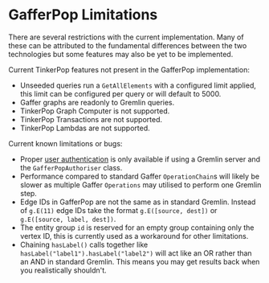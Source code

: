 # GafferPop Limitations

There are several restrictions with the current implementation. Many of these
can be attributed to the fundamental differences between the two technologies
but some features may also be yet to be implemented.

Current TinkerPop features not present in the GafferPop implementation:

- Unseeded queries run a `GetAllElements` with a configured limit applied,
  this limit can be configured per query or will default to 5000.
- Gaffer graphs are readonly to Gremlin queries.
- TinkerPop Graph Computer is not supported.
- TinkerPop Transactions are not supported.
- TinkerPop Lambdas are not supported.

Current known limitations or bugs:

- Proper [user authentication](../../../administration-guide/gaffer-deployment/gremlin.md#user-authentication)
  is only available if using a Gremlin server and the `GafferPopAuthoriser` class.
- Performance compared to standard Gaffer `OperationChain`s will likely be
  slower as multiple Gaffer `Operations` may utilised to perform one Gremlin
  step.
- Edge IDs in GafferPop are not the same as in standard Gremlin. Instead of `g.E(11)`
  edge IDs take the format `g.E([source, dest])` or `g.E([source, label, dest])`.
- The entity group `id` is reserved for an empty group containing only the
  vertex ID, this is currently used as a workaround for other limitations.
- Chaining `hasLabel()` calls together like `hasLabel("label1").hasLabel("label2")`
  will act like an OR rather than an AND in standard Gremlin. This means you
  may get results back when you realistically shouldn't.
